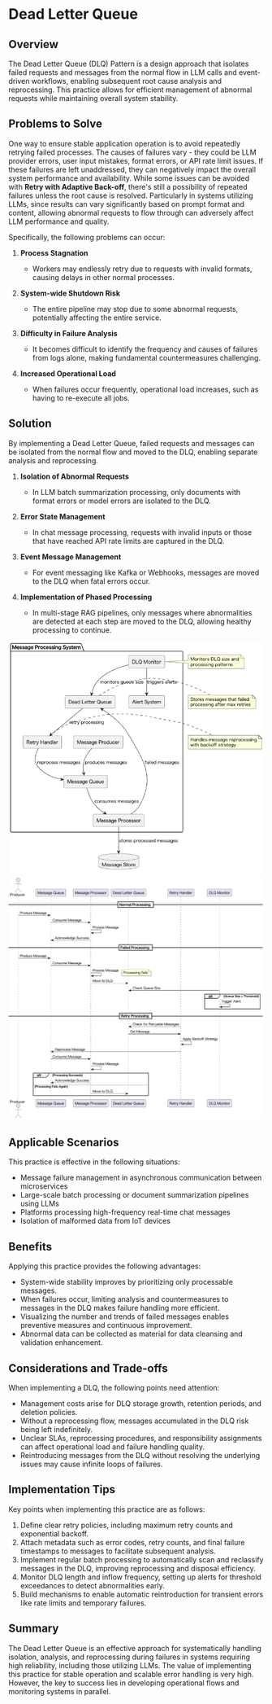 # Dead Letter Queue

## Overview

The Dead Letter Queue (DLQ) Pattern is a design approach that isolates failed requests and messages from the normal flow in LLM calls and event-driven workflows, enabling subsequent root cause analysis and reprocessing. This practice allows for efficient management of abnormal requests while maintaining overall system stability.

## Problems to Solve

One way to ensure stable application operation is to avoid repeatedly retrying failed processes. The causes of failures vary - they could be LLM provider errors, user input mistakes, format errors, or API rate limit issues. If these failures are left unaddressed, they can negatively impact the overall system performance and availability. While some issues can be avoided with **Retry with Adaptive Back-off**, there's still a possibility of repeated failures unless the root cause is resolved. Particularly in systems utilizing LLMs, since results can vary significantly based on prompt format and content, allowing abnormal requests to flow through can adversely affect LLM performance and quality.

Specifically, the following problems can occur:

1. **Process Stagnation**
   - Workers may endlessly retry due to requests with invalid formats, causing delays in other normal processes.

2. **System-wide Shutdown Risk**
   - The entire pipeline may stop due to some abnormal requests, potentially affecting the entire service.

3. **Difficulty in Failure Analysis**
   - It becomes difficult to identify the frequency and causes of failures from logs alone, making fundamental countermeasures challenging.

4. **Increased Operational Load**
   - When failures occur frequently, operational load increases, such as having to re-execute all jobs.

## Solution

By implementing a Dead Letter Queue, failed requests and messages can be isolated from the normal flow and moved to the DLQ, enabling separate analysis and reprocessing.

1. **Isolation of Abnormal Requests**
   - In LLM batch summarization processing, only documents with format errors or model errors are isolated to the DLQ.

2. **Error State Management**
   - In chat message processing, requests with invalid inputs or those that have reached API rate limits are captured in the DLQ.

3. **Event Message Management**
   - For event messaging like Kafka or Webhooks, messages are moved to the DLQ when fatal errors occur.

4. **Implementation of Phased Processing**
   - In multi-stage RAG pipelines, only messages where abnormalities are detected at each step are moved to the DLQ, allowing healthy processing to continue.

![img](./uml/images/dead_letter_queue.png)
![img](./uml/images/dead_letter_queue_sequence.png)

## Applicable Scenarios

This practice is effective in the following situations:

- Message failure management in asynchronous communication between microservices
- Large-scale batch processing or document summarization pipelines using LLMs
- Platforms processing high-frequency real-time chat messages
- Isolation of malformed data from IoT devices

## Benefits

Applying this practice provides the following advantages:

- System-wide stability improves by prioritizing only processable messages.
- When failures occur, limiting analysis and countermeasures to messages in the DLQ makes failure handling more efficient.
- Visualizing the number and trends of failed messages enables preventive measures and continuous improvement.
- Abnormal data can be collected as material for data cleansing and validation enhancement.

## Considerations and Trade-offs

When implementing a DLQ, the following points need attention:

- Management costs arise for DLQ storage growth, retention periods, and deletion policies.
- Without a reprocessing flow, messages accumulated in the DLQ risk being left indefinitely.
- Unclear SLAs, reprocessing procedures, and responsibility assignments can affect operational load and failure handling quality.
- Reintroducing messages from the DLQ without resolving the underlying issues may cause infinite loops of failures.

## Implementation Tips

Key points when implementing this practice are as follows:

1. Define clear retry policies, including maximum retry counts and exponential backoff.
2. Attach metadata such as error codes, retry counts, and final failure timestamps to messages to facilitate subsequent analysis.
3. Implement regular batch processing to automatically scan and reclassify messages in the DLQ, improving reprocessing and disposal efficiency.
4. Monitor DLQ length and inflow frequency, setting up alerts for threshold exceedances to detect abnormalities early.
5. Build mechanisms to enable automatic reintroduction for transient errors like rate limits and temporary failures.

## Summary

The Dead Letter Queue is an effective approach for systematically handling isolation, analysis, and reprocessing during failures in systems requiring high reliability, including those utilizing LLMs. The value of implementing this practice for stable operation and scalable error handling is very high. However, the key to success lies in developing operational flows and monitoring systems in parallel.
